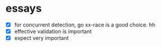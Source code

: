 # essays
- [x] for concurrent detection, go xx-race is a good choice. hh
- [x] effective validation is important
- [x] expect very important
